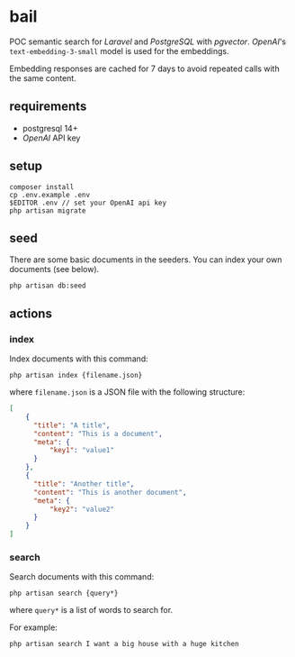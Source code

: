 # bail

POC semantic search for _Laravel_ and _PostgreSQL_ with _pgvector_. _OpenAI_'s `text-embedding-3-small` model is used for the embeddings.

Embedding responses are cached for 7 days to avoid repeated calls with the same content.

## requirements

* postgresql 14+
* _OpenAI_ API key

## setup

```
composer install
cp .env.example .env
$EDITOR .env // set your OpenAI api key
php artisan migrate
```

## seed

There are some basic documents in the seeders. You can index your own documents (see below).
```
php artisan db:seed
```

## actions

### index

Index documents with this command:
```
php artisan index {filename.json}
```
where `filename.json` is a JSON file with the following structure:
```json
[
    {
      "title": "A title",
      "content": "This is a document",
      "meta": {
          "key1": "value1"
      }
    },
    {
      "title": "Another title",
      "content": "This is another document",
      "meta": {
          "key2": "value2"
      }
    }
]
```

### search

Search documents with this command:
```
php artisan search {query*}
```
where `query*` is a list of words to search for.

For example:
```
php artisan search I want a big house with a huge kitchen
```
